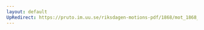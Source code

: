 ```yaml
---
layout: default
UpRedirect: https://pruto.im.uu.se/riksdagen-motions-pdf/1868/mot_1868__ak__176.pdf
---
```

